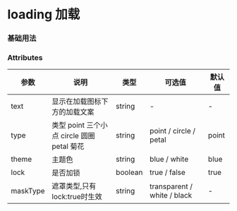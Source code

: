 # loading 加载

### 基础用法


### Attributes
| 参数      | 说明    | 类型      | 可选值       | 默认值   |
|---------- |-------- |---------- |-------------  |-------- |
| text    |  显示在加载图标下方的加载文案  |   string   |   -   |     -    |
| type    |  类型 point 三个小点   circle 圆圈    petal 菊花  |   string   |   point / circle / petal   |     point    |
| theme   |  主题色    | string   |  blue / white  | blue   |
| lock    |  是否加锁    | boolean   |  true / false  | true   |
| maskType    |  遮罩类型,只有lock:true时生效    | string   |  transparent / white / black  | - |

